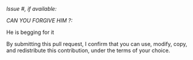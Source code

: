 *Issue #, if available:*

*CAN YOU FORGIVE HIM ?:*

He is begging for it

By submitting this pull request, I confirm that you can use, modify, copy, and redistribute this contribution, under the terms of your choice.
